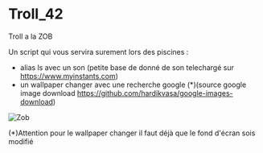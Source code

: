 # Troll_42

Troll a la ZOB

Un script qui vous servira surement lors des piscines :
- alias ls avec un son (petite base de donné de son telechargé sur https://www.myinstants.com)
- un wallpaper changer avec une recherche google (*)(source google image download https://github.com/hardikvasa/google-images-download)

![Zob](https://i.imgur.com/gNqdQwR.png)

(*)Attention pour le wallpaper changer il faut déjà que le fond d'écran sois modifié
